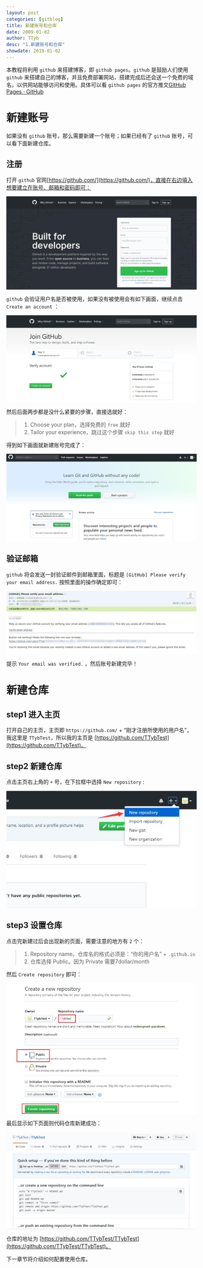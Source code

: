 ```yaml
---
layout: post
categories: [gitblog]
title: 新建账号和仓库
date: 2009-01-02
author: TTyb
desc: "1.新建账号和仓库"
showdate: 2019-01-02
---
```


本教程将利用 `github` 来搭建博客，即 `github pages`。`github` 是鼓励人们使用 `github` 来搭建自己的博客，并且免费部署网站，搭建完成后还会送一个免费的域名，以供网站能够访问和使用。具体可以看 `github pages` 的官方推文[GitHub Pages · GitHub](https://blog.github.com/2008-12-18-github-pages/)

# 新建账号

如果没有 `github` 账号，那么需要新建一个账号；如果已经有了 `github` 账号，可以看下面新建仓库。

## 注册

打开 `github` 官网[https://github.com/](https://github.com/)，直接在右边填入想要建立在账号、邮箱和密码即可：

<p style="text-align:center"><img src="/img/gitblog1/20181231145821.jpg" class="img-responsive" style="display: block; margin-right: auto; margin-left: auto;"></p>

`github` 会验证用户名是否被使用，如果没有被使用会有如下画面，继续点击 `Create an account` ：

<p style="text-align:center"><img src="/img/gitblog1/20181231155824.jpg" class="img-responsive" style="display: block; margin-right: auto; margin-left: auto;"></p>


然后后面两步都是没什么紧要的步骤，直接选就好：

>1. Choose your plan，选择免费的 `free` 就好
>2. Tailor your experience，跳过这个步骤 `skip this step` 就好

得到如下画面就新建账号完成了：

<p style="text-align:center"><img src="/img/gitblog1/20181231160638.jpg" class="img-responsive" style="display: block; margin-right: auto; margin-left: auto;"></p>

## 验证邮箱

`github` 将会发送一封验证邮件到邮箱里面，标题是 `[GitHub] Please verify your email address.` 按照里面的操作确定即可：

<p style="text-align:center"><img src="/img/gitblog1/20181231161011.jpg" class="img-responsive" style="display: block; margin-right: auto; margin-left: auto;"></p>

提示 `Your email was verified.` ，然后账号新建完毕！

# 新建仓库

## step1 进入主页

打开自己的主页，主页即 `https://github.com/` + “刚才注册所使用的用户名”，我这里是 `TTybTest`，所以我的主页是 [https://github.com/TTybTest](https://github.com/TTybTest)。

## step2 新建仓库

点击主页右上角的 `+` 号，在下拉框中选择 `New repository` :

<p style="text-align:center"><img src="/img/gitblog1/20181231161152.jpg" class="img-responsive" style="display: block; margin-right: auto; margin-left: auto;"></p>

## step3 设置仓库

点击完新建过后会出现新的页面，需要注意的地方有 `2` 个：

>1. Repository name。仓库名的格式必须是：“你的用户名” + `.github.io`
>2. 仓库选择 Public。因为 Private 需要7dollar/month

然后 `Create repository` 即可：

<p style="text-align:center"><img src="/img/gitblog1/20181231161444.jpg" class="img-responsive" style="display: block; margin-right: auto; margin-left: auto;"></p>

最后显示如下页面则代码仓库新建成功：

<p style="text-align:center"><img src="/img/gitblog1/20181231201456.jpg" class="img-responsive" style="display: block; margin-right: auto; margin-left: auto;"></p>

仓库的地址为 [https://github.com/TTybTest/TTybTest](https://github.com/TTybTest/TTybTest)。

下一章节将介绍如何配置使用仓库。